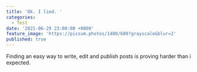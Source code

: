 ```yaml
---
title: 'Ok. I lied. '
categories:
  - Test
date: '2021-06-29 23:00:00 +0000'
feature_image: 'https://picsum.photos/1400/600?grayscale&blur=2'
published: true
---
```

Finding an easy way to write, edit and publish posts is proving harder than i expected.